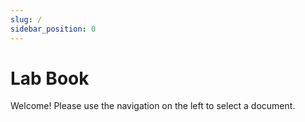 ```yaml
---
slug: /
sidebar_position: 0
---
```


# Lab Book

Welcome! Please use the navigation on the left to select a document.
